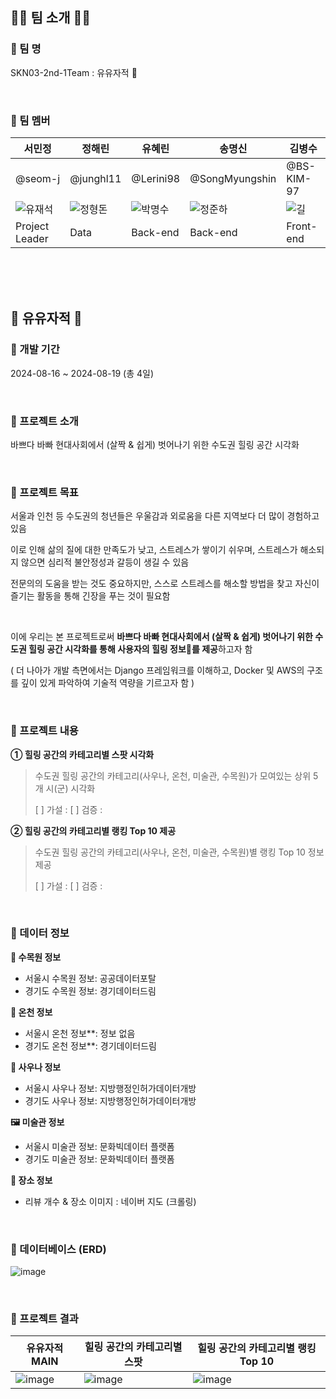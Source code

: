 ## 👋🏻 팀 소개 👋🏻
### 📌 팀 명
SKN03-2nd-1Team : 유유자적 🍃

<br/>

### 📌 팀 멤버
| 서민정 | 정해린 | 유혜린 | 송명신 | 김병수 |
|--|--|--|--|--|
| @seom-j | @junghl11 | @Lerini98 | @SongMyungshin | @BS-KIM-97 |
| ![유재석](https://github.com/user-attachments/assets/a47b9bda-3ea7-40b5-9671-19b26169efcc) | ![정형돈](https://github.com/user-attachments/assets/f3c6f945-7d91-48db-b7d6-c92451746ea1) | ![박명수](https://github.com/user-attachments/assets/47a14ae0-0841-4c73-bfe8-f1598c679078) | ![정준하](https://github.com/user-attachments/assets/b023c9d2-6244-4027-a9d6-0b34dbc5987b) | ![길](https://github.com/user-attachments/assets/b754408d-361f-4397-9624-74d5518407c4) |
| Project Leader | Data | Back-end | Back-end | Front-end |

<br/><br/><br/>
## 🍃 유유자적 🍃
### 📌 개발 기간
2024-08-16 ~ 2024-08-19 (총 4일)

<br/>

### 📌 프로젝트 소개
바쁘다 바빠 현대사회에서 (살짝 & 쉽게) 벗어나기 위한 수도권 힐링 공간 시각화
 
 
<br/>

### 📌 프로젝트 목표
서울과 인천 등 수도권의 청년들은 우울감과 외로움을 다른 지역보다 더 많이 경험하고 있음

이로 인해 삶의 질에 대한 만족도가 낮고, 스트레스가 쌓이기 쉬우며, 스트레스가 해소되지 않으면 심리적 불안정성과 갈등이 생길 수 있음

전문의의 도움을 받는 것도 중요하지만, 스스로 스트레스를 해소할 방법을 찾고 자신이 즐기는 활동을 통해 긴장을 푸는 것이 필요함
 
 <br/>

이에 우리는 본 프로젝트로써 **바쁘다 바빠 현대사회에서 (살짝 & 쉽게) 벗어나기 위한 수도권 힐링 공간 시각화를 통해 사용자의 힐링 정보🍃를 제공**하고자 함

( 더 나아가 개발 측면에서는 Django 프레임워크를 이해하고, Docker 및 AWS의 구조를 깊이 있게 파악하여 기술적 역량을 기르고자 함 )

<br/>

 
### 📌 프로젝트 내용
**① 힐링 공간의 카테고리별 스팟 시각화**

>  수도권 힐링 공간의 카테고리(사우나, 온천, 미술관, 수목원)가 모여있는 상위 5개 시(군) 시각화
> 
> [ ] 가설 :
> [ ] 검증 : 

**② 힐링 공간의 카테고리별 랭킹 Top 10 제공**
> 수도권 힐링 공간의 카테고리(사우나, 온천, 미술관, 수목원)별 랭킹 Top 10 정보 제공
> 
> [ ] 가설 :
> [ ] 검증 : 

<br/>

### 📌 데이터 정보


**🌳 수목원 정보**
- 서울시 수목원 정보: 공공데이터포탈
- 경기도 수목원 정보: 경기데이터드림

**🛁 온천 정보**
- 서울시 온천 정보**: 정보 없음
- 경기도 온천 정보**: 경기데이터드림

**🫧 사우나 정보**
- 서울시 사우나 정보: 지방행정인허가데이터개방
- 경기도 사우나 정보: 지방행정인허가데이터개방

**🖼️ 미술관 정보**
- 서울시 미술관 정보: 문화빅데이터 플랫폼
- 경기도 미술관 정보: 문화빅데이터 플랫폼

**📍 장소 정보**
- 리뷰 개수 & 장소 이미지 : 네이버 지도 (크롤링)

<br/>

### 📌 데이터베이스 (ERD)
![image](https://github.com/user-attachments/assets/0ddcd3f5-adec-4cc8-a294-77b2a979c023)


<br/>

### 📌 프로젝트 결과 
| 유유자적 MAIN | 힐링 공간의 카테고리별 스팟 | 힐링 공간의 카테고리별 랭킹 Top 10 |
|--|--|--|
| ![image](https://github.com/user-attachments/assets/219c8cb4-8b59-498d-aa8b-bd68f74576e5) | ![image](https://github.com/user-attachments/assets/4196282e-9cef-4081-b376-07139ff8e0d9) | ![image](https://github.com/user-attachments/assets/be1d86b8-cc78-4f55-8d19-4a637a6b779d) |


